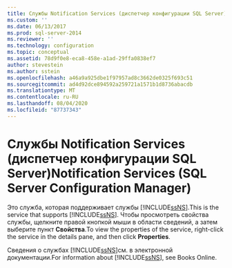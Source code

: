 ```yaml
---
title: Службы Notification Services (диспетчер конфигурации SQL Server) | Документы Майкрософт
ms.custom: ''
ms.date: 06/13/2017
ms.prod: sql-server-2014
ms.reviewer: ''
ms.technology: configuration
ms.topic: conceptual
ms.assetid: 78d9f0e8-eca8-458e-a1ad-29ffa0838ef7
author: stevestein
ms.author: sstein
ms.openlocfilehash: a46a9a925dbe1f97957ad8c3662de0325f693c51
ms.sourcegitcommit: ad4d92dce894592a259721a1571b1d8736abacdb
ms.translationtype: MT
ms.contentlocale: ru-RU
ms.lasthandoff: 08/04/2020
ms.locfileid: "87737343"
---
```

# <a name="notification-services-sql-server-configuration-manager"></a><span data-ttu-id="7b333-102">Службы Notification Services (диспетчер конфигурации SQL Server)</span><span class="sxs-lookup"><span data-stu-id="7b333-102">Notification Services (SQL Server Configuration Manager)</span></span>
  <span data-ttu-id="7b333-103">Это служба, которая поддерживает службы [!INCLUDE[ssNS](../../includes/ssns-md.md)].</span><span class="sxs-lookup"><span data-stu-id="7b333-103">This is the service that supports [!INCLUDE[ssNS](../../includes/ssns-md.md)].</span></span> <span data-ttu-id="7b333-104">Чтобы просмотреть свойства службы, щелкните правой кнопкой мыши в области сведений, а затем выберите пункт **Свойства**.</span><span class="sxs-lookup"><span data-stu-id="7b333-104">To view the properties of the service, right-click the service in the details pane, and then click **Properties**.</span></span>  
  
 <span data-ttu-id="7b333-105">Сведения о службах [!INCLUDE[ssNS](../../includes/ssns-md.md)]см. в электронной документации.</span><span class="sxs-lookup"><span data-stu-id="7b333-105">For information about [!INCLUDE[ssNS](../../includes/ssns-md.md)], see Books Online.</span></span>  
  
  
